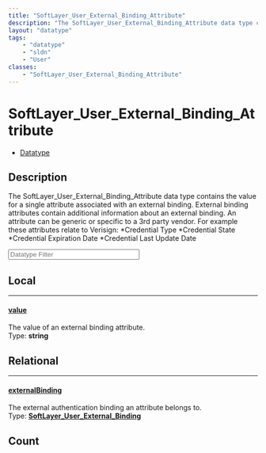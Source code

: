 ```yaml
---
title: "SoftLayer_User_External_Binding_Attribute"
description: "The SoftLayer_User_External_Binding_Attribute data type contains the value for a single attribute associated with an ext... "
layout: "datatype"
tags:
    - "datatype"
    - "sldn"
    - "User"
classes:
    - "SoftLayer_User_External_Binding_Attribute"
---
```


# SoftLayer_User_External_Binding_Attribute
<div id='service-datatype'>
    <ul id='sldn-reference-tabs'>
        <li id='datatype'> <a href='/reference/datatypes/SoftLayer_User_External_Binding_Attribute' >Datatype</a></li>
    </ul>
</div>

## Description 


The SoftLayer_User_External_Binding_Attribute data type contains the value for a single attribute associated with an external binding. External binding attributes contain additional information about an external binding.  An attribute can be generic or specific to a 3rd party vendor.  For example these attributes relate to Verisign: 
*Credential Type
*Credential State
*Credential Expiration Date
*Credential Last Update Date





<!-- Filer BEGIN -->
<div class="view-filters">
        <div class="clearfix">
            <div class="search-input-box">
                <input placeholder="Datatype Filter" onkeyup="titleSearch(inputId='prop-input', divId='properties', elementClass='prop-row')" 
                    type="text" id="prop-input" value="" size="30" maxlength="128" class="form-text">
            </div>
        </div>
</div>
<!-- Filer END -->

<div id="properties" class="content">
<div id="localProperties" class="prop-content" >

## Local
<div class="prop-row">

-----
[value]: #value
#### [value]
The value of an external binding attribute.  
<span class="type-label">Type: </span>**string**  



</div>
</div>
<!-- LOCAL PROPERTY END -->

<div id="relationalProperties"  class="prop-content" >

## Relational
<div class="prop-row">

-----
[externalBinding]: #externalbinding
#### [externalBinding]
The external authentication binding an attribute belongs to.  
<span class="type-label">Type: </span>**<a href='/reference/datatypes/SoftLayer_User_External_Binding'>SoftLayer_User_External_Binding </a>**  



</div>

## Count
</div>


